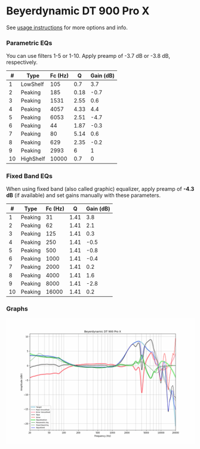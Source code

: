 # Beyerdynamic DT 900 Pro X
See [usage instructions](https://github.com/jaakkopasanen/AutoEq#usage) for more options and info.

### Parametric EQs
You can use filters 1-5 or 1-10. Apply preamp of -3.7 dB or -3.8 dB, respectively.

|   # | Type      |   Fc (Hz) |    Q |   Gain (dB) |
|-----|-----------|-----------|------|-------------|
|   1 | LowShelf  |       105 | 0.7  |         3.7 |
|   2 | Peaking   |       185 | 0.18 |        -0.7 |
|   3 | Peaking   |      1531 | 2.55 |         0.6 |
|   4 | Peaking   |      4057 | 4.33 |         4.4 |
|   5 | Peaking   |      6053 | 2.51 |        -4.7 |
|   6 | Peaking   |        44 | 1.87 |        -0.3 |
|   7 | Peaking   |        80 | 5.14 |         0.6 |
|   8 | Peaking   |       629 | 2.35 |        -0.2 |
|   9 | Peaking   |      2993 | 6    |         1   |
|  10 | HighShelf |     10000 | 0.7  |         0   |

### Fixed Band EQs
When using fixed band (also called graphic) equalizer, apply preamp of **-4.3 dB** (if available) and set gains manually with these parameters.

|   # | Type    |   Fc (Hz) |    Q |   Gain (dB) |
|-----|---------|-----------|------|-------------|
|   1 | Peaking |        31 | 1.41 |         3.8 |
|   2 | Peaking |        62 | 1.41 |         2.1 |
|   3 | Peaking |       125 | 1.41 |         0.3 |
|   4 | Peaking |       250 | 1.41 |        -0.5 |
|   5 | Peaking |       500 | 1.41 |        -0.8 |
|   6 | Peaking |      1000 | 1.41 |        -0.4 |
|   7 | Peaking |      2000 | 1.41 |         0.2 |
|   8 | Peaking |      4000 | 1.41 |         1.6 |
|   9 | Peaking |      8000 | 1.41 |        -2.8 |
|  10 | Peaking |     16000 | 1.41 |         0.2 |

### Graphs
![](./Beyerdynamic%20DT%20900%20Pro%20X.png)
